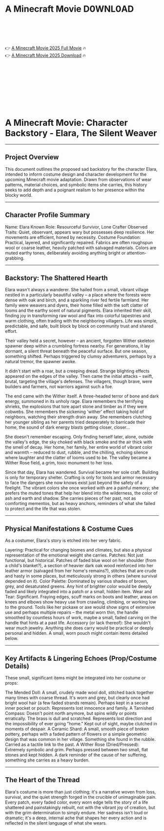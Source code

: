 # A Minecraft Movie D0WNL0AD

<br><br><br><br>


👉 <a href="https://Patrick-adnatactrop1982.github.io/iawuretanp/">A Minecraft Movie 2025 Full Movie</a> 🔥
<br>
👉 <a href="https://Patrick-adnatactrop1982.github.io/iawuretanp/">A Minecraft Movie 2025 Download</a> 🔥


<br><br><br><br><br><br><br><br>



# A Minecraft Movie: Character Backstory - Elara, The Silent Weaver

---

## Project Overview

This document outlines the proposed sad backstory for the character Elara, intended to inform costume design and character development for the upcoming Minecraft movie adaptation. Drawn from observations of wear patterns, material choices, and symbolic items she carries, this history seeks to add depth and a poignant realism to her presence within the blocky world.

---

## Character Profile Summary

   Name: Elara
   Known Role: Resourceful Survivor, Lone Crafter
   Observed Traits: Quiet, observant, appears wary but possesses deep resilience. Her movements are efficient, honed by necessity.
   Costume Foundation: Practical, layered, and significantly repaired. Fabrics are often roughspun wool or coarse leather, heavily patched with salvaged materials. Colors are muted earthy tones, deliberately avoiding anything bright or attention-grabbing.

---

## Backstory: The Shattered Hearth

Elara wasn't always a wanderer. She hailed from a small, vibrant village nestled in a particularly beautiful valley – a place where the forests were dense with oak and birch, and a sparkling river fed fertile farmland. Her family were weavers and dyers, their home filled with the soft clatter of looms and the earthy scent of natural pigments. Elara inherited their skill, finding joy in transforming raw wool and flax into colorful tapestries and warm clothing, often trading with the neighboring villagers. Life was simple, predictable, and safe, built block by block on community trust and shared effort.

Their valley held a secret, however – an ancient, forgotten Wither skeleton spawner deep within a crumbling fortress nearby. For generations, it lay dormant, a silent threat beneath the peaceful surface. But one season, something shifted. Perhaps triggered by clumsy adventurers, perhaps by a natural tremor, the spawner awoke.

It didn't start with a roar, but a creeping dread. Strange blighting effects appeared on the edges of the valley. Then came the initial attacks – swift, brutal, targeting the village's defenses. The villagers, though brave, were builders and farmers, not warriors against such a foe.

The end came with the Wither itself. A three-headed terror of bone and dark energy, summoned in its unholy rage. Elara remembers the terrifying shrieks, the explosions that tore apart stone and timber as if they were cobwebs. She remembers the sickening 'wither' effect taking hold of neighbors, watching their strength drain away. She remembers clutching her younger sibling as her parents tried desperately to barricade their home, the sound of dark energy blasts getting closer, closer...

She doesn't remember escaping. Only finding herself later, alone, outside the valley's edge, the sky choked with black smoke and the air thick with the smell of decay. Her home, her family, her entire world of vibrant color and warmth – reduced to dust, rubble, and the chilling, echoing silence where laughter and the clatter of looms used to be. The valley became a Wither Rose field, a grim, toxic monument to her loss.

Since that day, Elara has wandered. Survival became her sole craft. Building is only for temporary shelter. Crafting is only for tools and armor necessary to face the dangers she now knows exist just beyond the safety of a firelight. The vibrant colors she once worked with are a painful memory; she prefers the muted tones that help her blend into the wilderness, the color of ash and earth and shadow. She carries pieces of her past, not as comforting mementos, but as heavy anchors, reminders of what she failed to protect and the life that was stolen.

---

## Physical Manifestations & Costume Cues

As a costumer, Elara's story is etched into her very fabric.

   Layering: Practical for changing biomes and climates, but also a physical representation of the emotional weight she carries.
   Patches: Not just functional, but historical. Patches of faded blue wool on her shoulder (from a child's blanket?), a section of heavier dark oak wood reinforced into her leather armor (salvaged from her home's remains?), stitches that are crude and hasty in some places, but meticulously strong in others (where survival depended on it).
   Color Palette: Dominated by various shades of brown, grey, and desaturated greens. Any hint of brighter color would be deeply faded and likely integrated into a patch or a small, hidden item.
   Wear and Tear: Significant. Fraying edges, scuff marks on boots and leather, areas on knees and elbows show heavy use from crawling, climbing, or working low to the ground. Tools like her pickaxe or axe would show signs of extensive use and perhaps multiple repairs – the metal worn thin, the handle smoothed by countless hours of work, maybe a small, faded carving on the handle that hints at a past life.
   Accessory (or lack thereof): She wouldn't wear much jewelry. Anything she does carry would be practical or deeply personal and hidden. A small, worn pouch might contain items detailed below.

---

## Key Artifacts & Lingering Echoes (Prop/Costume Details)

These small, significant items might be integrated into her costume or props:

   The Mended Doll: A small, crudely made wool doll, stitched back together many times with coarse thread. It's worn and grey, but clearly once had bright wool hair (a few faded strands remain). Perhaps kept in a secure inner pocket or pouch. Represents lost innocence and family.
   A Tarnished Compass: Doesn't point north anymore, but spins wildly or points erratically. The brass is dull and scratched. Represents lost direction and the impossibility of ever going "home." Kept out of sight, maybe clutched in moments of despair.
   A Ceramic Shard: A small, smooth piece of broken pottery, perhaps with a faded pattern of flowers or a simple geometric design that was common in her village. Something she found in the rubble. Carried as a tactile link to the past.
   A Wither Rose (Dried/Pressed): Extremely symbolic and grim. Perhaps pressed between two small, flat stones and kept hidden. A dark reminder of the cause of her suffering, something she carries as a heavy burden.

---

## The Heart of the Thread

Elara's costume is more than just clothing; it's a narrative woven from loss, survival, and the quiet strength forged in the crucible of unimaginable pain. Every patch, every faded color, every worn edge tells the story of a life shattered and painstakingly rebuilt, not with the vibrant joy of creation, but with the grim determination to simply endure. Her sadness isn't loud or dramatic; it's a deep, internal ache that shapes her every action and is reflected in the silent language of what she wears.




